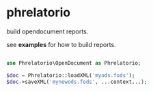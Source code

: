 # phrelatorio

build opendocument reports.

see **examples** for how to build reports.

~~~php

use Phrelatorio\OpenDocument as Phrelatorio;

$doc = Phrelatorio::loadXML('myods.fods');
$doc->saveXML('mynewods.fods', ...context...);

~~~
